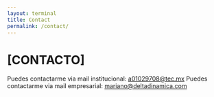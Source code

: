 ```yaml
---
layout: terminal
title: Contact
permalink: /contact/
---
```

# [CONTACTO]

Puedes contactarme via mail institucional: a01029708@tec.mx
Puedes contactarme via mail empresarial: mariano@deltadinamica.com